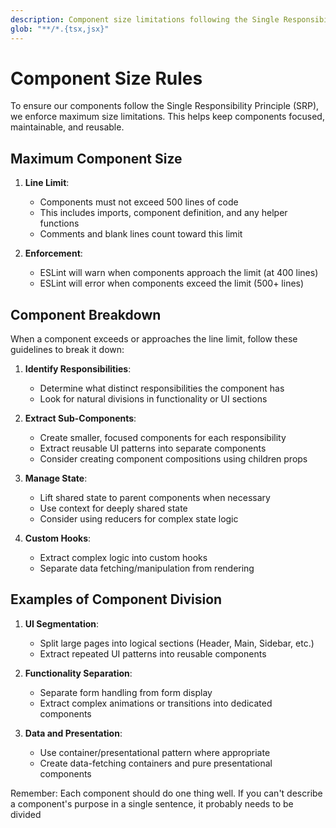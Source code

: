 ```yaml
---
description: Component size limitations following the Single Responsibility Principle
glob: "**/*.{tsx,jsx}"
---
```


# Component Size Rules

To ensure our components follow the Single Responsibility Principle (SRP), we enforce maximum size limitations. This helps keep components focused, maintainable, and reusable.

## Maximum Component Size

1. **Line Limit**:
   - Components must not exceed 500 lines of code
   - This includes imports, component definition, and any helper functions
   - Comments and blank lines count toward this limit

2. **Enforcement**:
   - ESLint will warn when components approach the limit (at 400 lines)
   - ESLint will error when components exceed the limit (500+ lines)

## Component Breakdown

When a component exceeds or approaches the line limit, follow these guidelines to break it down:

1. **Identify Responsibilities**:
   - Determine what distinct responsibilities the component has
   - Look for natural divisions in functionality or UI sections

2. **Extract Sub-Components**:
   - Create smaller, focused components for each responsibility
   - Extract reusable UI patterns into separate components
   - Consider creating component compositions using children props

3. **Manage State**:
   - Lift shared state to parent components when necessary
   - Use context for deeply shared state
   - Consider using reducers for complex state logic

4. **Custom Hooks**:
   - Extract complex logic into custom hooks
   - Separate data fetching/manipulation from rendering

## Examples of Component Division

1. **UI Segmentation**:
   - Split large pages into logical sections (Header, Main, Sidebar, etc.)
   - Extract repeated UI patterns into reusable components

2. **Functionality Separation**:
   - Separate form handling from form display
   - Extract complex animations or transitions into dedicated components

3. **Data and Presentation**:
   - Use container/presentational pattern where appropriate
   - Create data-fetching containers and pure presentational components

Remember: Each component should do one thing well. If you can't describe a component's purpose in a single sentence, it probably needs to be divided